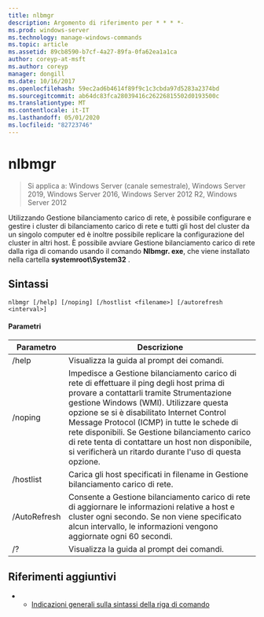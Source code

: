 ```yaml
---
title: nlbmgr
description: Argomento di riferimento per * * * *-
ms.prod: windows-server
ms.technology: manage-windows-commands
ms.topic: article
ms.assetid: 89cb8590-b7cf-4a27-89fa-0fa62ea1a1ca
author: coreyp-at-msft
ms.author: coreyp
manager: dongill
ms.date: 10/16/2017
ms.openlocfilehash: 59ec2ad6b4614f89f9c1c3cbda97d5283a2374bd
ms.sourcegitcommit: ab64dc83fca28039416c26226815502d0193500c
ms.translationtype: MT
ms.contentlocale: it-IT
ms.lasthandoff: 05/01/2020
ms.locfileid: "82723746"
---
```

# <a name="nlbmgr"></a>nlbmgr

> Si applica a: Windows Server (canale semestrale), Windows Server 2019, Windows Server 2016, Windows Server 2012 R2, Windows Server 2012

Utilizzando Gestione bilanciamento carico di rete, è possibile configurare e gestire i cluster di bilanciamento carico di rete e tutti gli host del cluster da un singolo computer ed è inoltre possibile replicare la configurazione del cluster in altri host. È possibile avviare Gestione bilanciamento carico di rete dalla riga di comando usando il comando **Nlbmgr. exe**, che viene installato nella cartella **systemroot\System32** .
## <a name="syntax"></a>Sintassi
```
nlbmgr [/help] [/noping] [/hostlist <filename>] [/autorefresh <interval>]
```
#### <a name="parameters"></a>Parametri

|        Parametro        |                                                                                                                                                                                                Descrizione                                                                                                                                                                                                |
|-------------------------|-----------------------------------------------------------------------------------------------------------------------------------------------------------------------------------------------------------------------------------------------------------------------------------------------------------------------------------------------------------------------------------------------------------|
|          /help          |                                                                                                                                                                                   Visualizza la guida al prompt dei comandi.                                                                                                                                                                                    |
|         /noping         | Impedisce a Gestione bilanciamento carico di rete di effettuare il ping degli host prima di provare a contattarli tramite Strumentazione gestione Windows (WMI). Utilizzare questa opzione se si è disabilitato Internet Control Message Protocol (ICMP) in tutte le schede di rete disponibili. Se Gestione bilanciamento carico di rete tenta di contattare un host non disponibile, si verificherà un ritardo durante l'uso di questa opzione. |
|  /hostlist<filename>   |                                                                                                                                                                Carica gli host specificati in filename in Gestione bilanciamento carico di rete.                                                                                                                                                                 |
| /AutoRefresh<interval> |                                                                                                          Consente a Gestione bilanciamento carico di rete di aggiornare le informazioni relative a host <interval> e cluster ogni secondo. Se non viene specificato alcun intervallo, le informazioni vengono aggiornate ogni 60 secondi.                                                                                                          |
|           /?            |                                                                                                                                                                                   Visualizza la guida al prompt dei comandi.                                                                                                                                                                                    |

## <a name="additional-references"></a>Riferimenti aggiuntivi
-   - [Indicazioni generali sulla sintassi della riga di comando](command-line-syntax-key.md)

